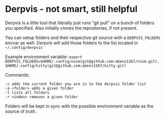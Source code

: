 # Derpvis - not smart, still helpful

Derpvis is a little tool that literally just runs "git pull" on a bunch of folders you specified. Also initially clones the repositories, if not present.

You can setup folders and their respective git source with a `DERPVIS_FOLDERS` envvar as well. Derpvis will add those folders to the list located in `~/.config/derpvis`

Example environment variable: `export DERPVIS_FOLDERS=$HOME/.config/nvim(git@github.com:abenz1267/nvim.git),$HOME/.config/kitty(git@github.com:abenz1267/kitty.git)`

Commands:

```
-c adds the current folder you are in to the derpvis folder list
-a <folder> adds a given folder
-l lists all folders
-r <index> removes a given folder
```

Folders will be kept in sync with the possible environment variable as the source of truth.
